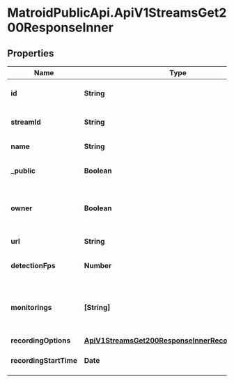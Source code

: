 # MatroidPublicApi.ApiV1StreamsGet200ResponseInner

## Properties

Name | Type | Description | Notes
------------ | ------------- | ------------- | -------------
**id** | **String** | Unique ID of the stream | [optional] 
**streamId** | **String** | Unique ID of the stream | [optional] 
**name** | **String** | Name of the stream | [optional] 
**_public** | **Boolean** | Whether the stream is public | [optional] 
**owner** | **Boolean** | Whether the current user is the owner of the stream | [optional] 
**url** | **String** | URL of the stream | [optional] 
**detectionFps** | **Number** | Detection FPS of the stream | [optional] 
**monitorings** | **[String]** | List of monitoring IDs associated with this stream | [optional] 
**recordingOptions** | [**ApiV1StreamsGet200ResponseInnerRecordingOptions**](ApiV1StreamsGet200ResponseInnerRecordingOptions.md) |  | [optional] 
**recordingStartTime** | **Date** | When the recording started | [optional] 


